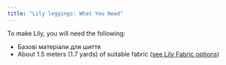 ```yaml
---
title: "Lily leggings: What You Need"
---
```


To make Lily, you will need the following:

- Базові матеріали для шиття
- About 1.5 meters (1.7 yards) of suitable fabric ([see Lily Fabric options](/docs/designs/lily/fabric))
